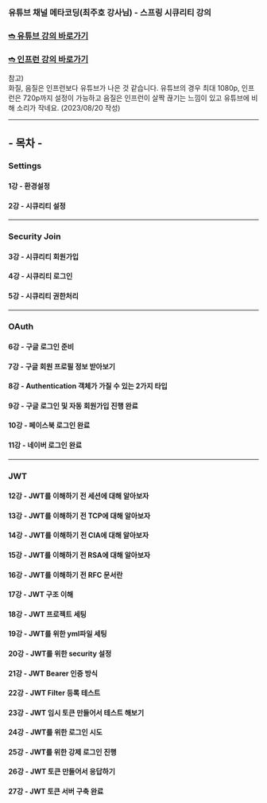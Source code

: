 ### 유튜브 채널 메타코딩(최주호 강사님) - 스프링 시큐리티 강의
### <a href="https://www.youtube.com/watch?v=nVCEJv6eA-w&list=PL93mKxaRDidERCyMaobSLkvSPzYtIk0Ah&index=1">➬ 유튜브 강의 바로가기</a>
### <a href="https://www.inflearn.com/course/%EC%8A%A4%ED%94%84%EB%A7%81%EB%B6%80%ED%8A%B8-%EC%8B%9C%ED%81%90%EB%A6%AC%ED%8B%B0/dashboard=1">➬ 인프런 강의 바로가기</a>

참고) <br>
화질, 음질은 인프런보다 유튜브가 나은 것 같습니다.
유튜브의 경우 최대 1080p, 인프런은 720p까지 설정이 가능하고 음질은 인프런이 살짝 끊기는 느낌이 있고 유튜브에 비해 소리가 작네요. (2023/08/20 작성)

---
## - 목차 -
### Settings
#### 1강 - 환경설정
#### 2강 - 시큐리티 설정

---
### Security Join
#### 3강 - 시큐리티 회원가입
#### 4강 - 시큐리티 로그인
#### 5강 - 시큐리티 권한처리

---
### OAuth
#### 6강 - 구글 로그인 준비
#### 7강 - 구글 회원 프로필 정보 받아보기
#### 8강 - Authentication 객체가 가질 수 있는 2가지 타입
#### 9강 - 구글 로그인 및 자동 회원가입 진행 완료
#### 10강 - 페이스북 로그인 완료
#### 11강 - 네이버 로그인 완료

---
### JWT
#### 12강 - JWT를 이해하기 전 세션에 대해 알아보자
#### 13강 - JWT를 이해하기 전 TCP에 대해 알아보자
#### 14강 - JWT를 이해하기 전 CIA에 대해 알아보자
#### 15강 - JWT를 이해하기 전 RSA에 대해 알아보자
#### 16강 - JWT를 이해하기 전 RFC 문서란
#### 17강 - JWT 구조 이해
#### 18강 - JWT 프로젝트 세팅
#### 19강 - JWT를 위한 yml파일 세팅
#### 20강 - JWT를 위한 security 설정
#### 21강 - JWT Bearer 인증 방식
#### 22강 - JWT Filter 등록 테스트
#### 23강 - JWT 임시 토큰 만들어서 테스트 해보기
#### 24강 - JWT를 위한 로그인 시도
#### 25강 - JWT를 위한 강제 로그인 진행
#### 26강 - JWT 토큰 만들어서 응답하기
#### 27강 - JWT 토큰 서버 구축 완료